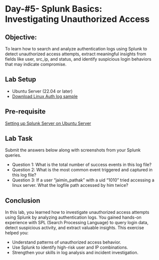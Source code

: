 # Day-#5- Splunk Basics: Investigating Unauthorized Access
## Objective:
To learn how to search and analyze authentication logs using Splunk to detect unauthorized access attempts, extract meaningful insights from fields like user, src_ip, and status, and identify suspicious login behaviors that may indicate compromise.

## Lab Setup
- Ubuntu Server (22.04 or later)
- [Download Linux Auth log sample]()

## Pre-requisite
[Setting up Splunk Server on Ubuntu Server]()

## Lab Task
Submit the answers below along with screenshots from your Splunk queries.
- Question 1: What is the total number of success events in this log file?
- Question 2: What is the most common event triggered and captured in this log file?
- Question 3: If a user “jaimin_pathak” with a uid “1010” tried accessing a linux server. What the logfile path accessed by him twice?

## Conclusion
In this lab, you learned how to investigate unauthorized access attempts using Splunk by analyzing authentication logs. You gained hands-on experience with SPL (Search Processing Language) to query login data, detect suspicious activity, and extract valuable insights.
This exercise helped you:
   - Understand patterns of unauthorized access behavior.
   - Use Splunk to identify high-risk user and IP combinations.
   - Strengthen your skills in log analysis and incident investigation.

